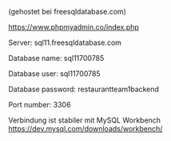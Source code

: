 (gehostet bei freesqldatabase.com)

https://www.phpmyadmin.co/index.php

Server: sql11.freesqldatabase.com

Database name: sql11700785

Database user: sql11700785

Database password: restaurantteam1backend

Port number: 3306

Verbindung ist stabiler mit MySQL Workbench https://dev.mysql.com/downloads/workbench/
